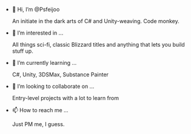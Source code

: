 - 👋 Hi, I’m @Psfeijoo
  
  An initiate in the dark arts of C# and Unity-weaving. Code monkey. 
- 👀 I’m interested in ...
  
  All things sci-fi, classic Blizzard titles and anything that lets you build stuff up. 
- 🌱 I’m currently learning ...
  
  C#, Unity, 3DSMax, Substance Painter
- 💞️ I’m looking to collaborate on ...
  
  Entry-level projects with a lot to learn from
- 📫 How to reach me ...
  
  Just PM me, I guess.

<!---
Psfeijoo/Psfeijoo is a ✨ special ✨ repository because its `README.md` (this file) appears on your GitHub profile.
You can click the Preview link to take a look at your changes.
--->
